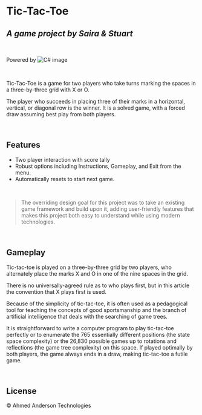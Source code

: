 # Tic-Tac-Toe
## _A game project by Saira & Stuart_
<br>

Powered by
![C# image](https://wakeupandcode.com/wp-content/uploads/2019/03/C.NET_-1024x384-1.png)

<br>


Tic-Tac-Toe is a game for two players who take turns marking the spaces in a three-by-three grid with X or O.  

The player who succeeds in placing three of their marks in a horizontal, vertical, or diagonal row is the winner.  It is a solved game, with a forced draw assuming best play from both players.  

<br>


## Features


- Two player interaction with score tally
- Robust options including Instructions, Gameplay, and Exit from the menu. 
- Automatically resets to start next game.

<br>


> The overriding design goal for this project was to take an existing game framework and build upon it, adding user-friendly features that makes this project both easy to understand while using modern technologies. 

<br>

## Gameplay

Tic-tac-toe is played on a three-by-three grid by two players, who alternately place the marks X and O in one of the nine spaces in the grid.

There is no universally-agreed rule as to who plays first, but in this article the convention that X plays first is used.

Because of the simplicity of tic-tac-toe, it is often used as a pedagogical tool for teaching the concepts of good sportsmanship and the branch of artificial intelligence that deals with the searching of game trees. 

It is straightforward to write a computer program to play tic-tac-toe perfectly or to enumerate the 765 essentially different positions (the state space complexity) or the 26,830 possible games up to rotations and reflections (the game tree complexity) on this space. If played optimally by both players, the game always ends in a draw, making tic-tac-toe a futile game.

<br>

## License

&copy; Ahmed Anderson Technologies

[//]: # (These are reference links used in the body of this note and get stripped out when the markdown processor does its job. There is no need to format nicely because it shouldn't be seen. Thanks SO - http://stackoverflow.com/questions/4823468/store-comments-in-markdown-syntax)

   [dill]: <https://github.com/joemccann/dillinger>
   [git-repo-url]: <https://github.com/joemccann/dillinger.git>
   [john gruber]: <http://daringfireball.net>
   [df1]: <http://daringfireball.net/projects/markdown/>
   [markdown-it]: <https://github.com/markdown-it/markdown-it>
   [Ace Editor]: <http://ace.ajax.org>
   [node.js]: <http://nodejs.org>
   [Twitter Bootstrap]: <http://twitter.github.com/bootstrap/>
   [jQuery]: <http://jquery.com>
   [@tjholowaychuk]: <http://twitter.com/tjholowaychuk>
   [express]: <http://expressjs.com>
   [AngularJS]: <http://angularjs.org>
   [Gulp]: <http://gulpjs.com>

   [PlDb]: <https://github.com/joemccann/dillinger/tree/master/plugins/dropbox/README.md>
   [PlGh]: <https://github.com/joemccann/dillinger/tree/master/plugins/github/README.md>
   [PlGd]: <https://github.com/joemccann/dillinger/tree/master/plugins/googledrive/README.md>
   [PlOd]: <https://github.com/joemccann/dillinger/tree/master/plugins/onedrive/README.md>
   [PlMe]: <https://github.com/joemccann/dillinger/tree/master/plugins/medium/README.md>
   [PlGa]: <https://github.com/RahulHP/dillinger/blob/master/plugins/googleanalytics/README.md>